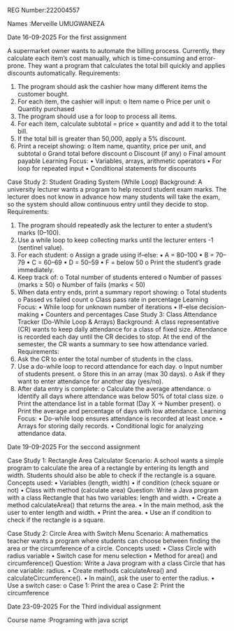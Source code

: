 REG Number:222004557

Names :Merveille UMUGWANEZA

Date 16-09-2025   For the first assignment

A supermarket owner wants to automate the billing process. Currently, they calculate each item’s cost manually, which is time-consuming and error-prone. They want a program that calculates the total bill quickly and applies discounts automatically.
Requirements:
1.	The program should ask the cashier how many different items the customer bought.
2.	For each item, the cashier will input:
o	Item name
o	Price per unit
o	Quantity purchased
3.	The program should use a for loop to process all items.
4.	For each item, calculate subtotal = price × quantity and add it to the total bill.
5.	If the total bill is greater than 50,000, apply a 5% discount.
6.	Print a receipt showing:
o	Item name, quantity, price per unit, and subtotal
o	Grand total before discount
o	Discount (if any)
o	Final amount payable
Learning Focus:
•	Variables, arrays, arithmetic operators
•	For loop for repeated input
•	Conditional statements for discounts

Case Study 2: Student Grading System (While Loop)
Background:
A university lecturer wants a program to help record student exam marks. The lecturer does not 
know in advance how many students will take the exam, so the system should allow continuous 
entry until they decide to stop.
Requirements:
1. The program should repeatedly ask the lecturer to enter a student’s marks (0–100).
2. Use a while loop to keep collecting marks until the lecturer enters -1 (sentinel value).
3. For each student:
   o Assign a grade using if–else:
▪ A = 80–100
▪ B = 70–79
▪ C = 60–69
▪ D = 50–59
▪ F = below 50
o Print the student’s grade immediately.
4. Keep track of:
o Total number of students entered
o Number of passes (marks ≥ 50)
o Number of fails (marks < 50)
5. When data entry ends, print a summary report showing:
o Total students
o Passed vs failed count
o Class pass rate in percentage
Learning Focus:
• While loop for unknown number of iterations
• If–else decision-making
• Counters and percentages
Case Study 3: Class Attendance Tracker (Do-While Loop & Arrays)
Background:
A class representative (CR) wants to keep daily attendance for a class of fixed size. Attendance 
is recorded each day until the CR decides to stop. At the end of the semester, the CR wants a 
summary to see how attendance varied.
Requirements:
1. Ask the CR to enter the total number of students in the class.
2. Use a do-while loop to record attendance for each day.
o Input number of students present.
o Store this in an array (max 30 days).
o Ask if they want to enter attendance for another day (yes/no).
3. After data entry is complete:
o Calculate the average attendance.
o Identify all days where attendance was below 50% of total class size.
o Print the attendance list in a table format (Day X → Number present).
o Print the average and percentage of days with low attendance.
Learning Focus:
• Do-while loop ensures attendance is recorded at least once.
• Arrays for storing daily records.
• Conditional logic for analyzing attendance data.

Date 19-09-2025   For the seccond assignment


Case Study 1: Rectangle Area Calculator
Scenario:
A school wants a simple program to calculate the area of a rectangle by entering its length and 
width. Students should also be able to check if the rectangle is a square.
Concepts used:
• Variables (length, width)
• if condition (check square or not)
• Class with method (calculate area)
Question:
Write a Java program with a class Rectangle that has two variables: length and width.
• Create a method calculateArea() that returns the area.
• In the main method, ask the user to enter length and width.
• Print the area.
• Use an if condition to check if the rectangle is a square.


Case Study 2: Circle Area with Switch Menu
Scenario:
A mathematics teacher wants a program where students can choose between finding the area or 
the circumference of a circle.
Concepts used:
• Class Circle with radius variable
• Switch case for menu selection
• Method for area() and circumference()
Question:
Write a Java program with a class Circle that has one variable: radius.
• Create methods calculateArea() and calculateCircumference().
• In main(), ask the user to enter the radius.
• Use a switch case:
o Case 1: Print the area
o Case 2: Print the circumference


Date 23-09-2025   For the Third individual  assignment

Course name :Programing with java script 

